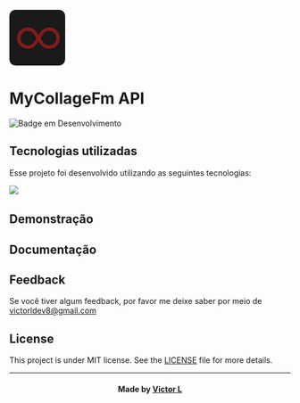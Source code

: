 <img style='width:100px; height:100px;' src='https://github.com/vlopess/MyCollageFm/blob/master/assets/logo.png'></img>
<h1 align="left"><b>MyCollageFm API</b></h1>


![Badge em Desenvolvimento](http://img.shields.io/static/v1?label=STATUS&message=DESENVOLVIMENTO&color=GREEN&style=for-the-badge)



## Tecnologias utilizadas
Esse projeto foi desenvolvido utilizando as seguintes tecnologias:

![](https://skillicons.dev/icons?i=flask,py)

## Demonstração


## Documentação


## Feedback

Se você tiver algum feedback, por favor me deixe saber por meio de victorldev8@gmail.com

## License

This project is under MIT license. See the [LICENSE](LICENSE.MD) file for more details.

---
<h4 align="center">
    Made by <a href="github.com/vlopess" target="_blank">Victor L</a>
</h4>
